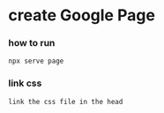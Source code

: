 # create Google Page

### how to run

    npx serve page

### link css

    link the css file in the head
